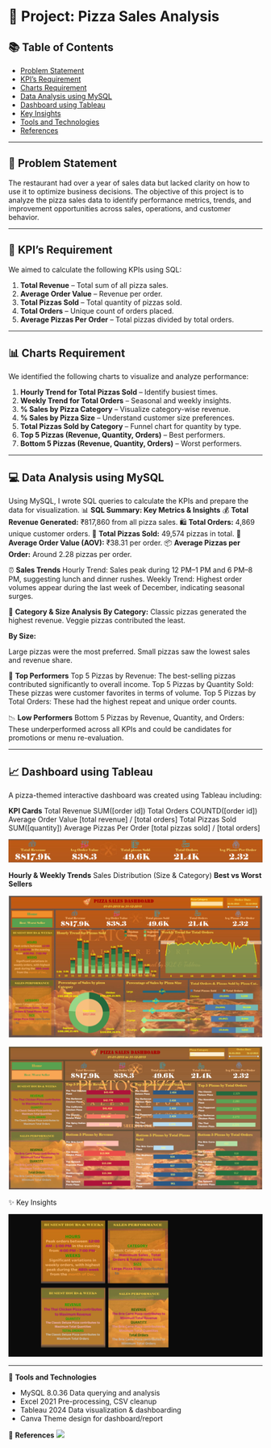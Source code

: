 
# 🍕 Project: Pizza Sales Analysis


## 📚 Table of Contents
- [Problem Statement](#problem-statement)
- [KPI’s Requirement](#kpis-requirement)
- [Charts Requirement](#charts-requirement)
- [Data Analysis using MySQL](#data-analysis-using-mysql)
- [Dashboard using Tableau](#dashboard-using-tableau)
- [Key Insights](#key-insights)
- [Tools and Technologies](#tools-and-technologies)
- [References](#references)

---

## 🧠 Problem Statement

The restaurant had over a year of sales data but lacked clarity on how to use it to optimize business decisions. The objective of this project is to analyze the pizza sales data to identify performance metrics, trends, and improvement opportunities across sales, operations, and customer behavior.

---

## 📌 KPI’s Requirement

We aimed to calculate the following KPIs using SQL:

1. **Total Revenue** – Total sum of all pizza sales.
2. **Average Order Value** – Revenue per order.
3. **Total Pizzas Sold** – Total quantity of pizzas sold.
4. **Total Orders** – Unique count of orders placed.
5. **Average Pizzas Per Order** – Total pizzas divided by total orders.

---

## 📊 Charts Requirement

We identified the following charts to visualize and analyze performance:

1. **Hourly Trend for Total Pizzas Sold** – Identify busiest times.
2. **Weekly Trend for Total Orders** – Seasonal and weekly insights.
3. **% Sales by Pizza Category** – Visualize category-wise revenue.
4. **% Sales by Pizza Size** – Understand customer size preferences.
5. **Total Pizzas Sold by Category** – Funnel chart for quantity by type.
6. **Top 5 Pizzas (Revenue, Quantity, Orders)** – Best performers.
7. **Bottom 5 Pizzas (Revenue, Quantity, Orders)** – Worst performers.

---

## 💻 Data Analysis using MySQL

Using MySQL, I wrote SQL queries to calculate the KPIs and prepare the data for visualization.
📊 **SQL Summary: Key Metrics & Insights**
💰 **Total Revenue Generated:** ₹817,860 from all pizza sales.
🛍️ **Total Orders:** 4,869 unique customer orders.
🍕 **Total Pizzas Sold:** 49,574 pizzas in total.
💸 **Average Order Value (AOV):** ₹38.31 per order.
📦 **Average Pizzas per Order:** Around 2.28 pizzas per order.

⏰ **Sales Trends**
Hourly Trend: Sales peak during 12 PM–1 PM and 6 PM–8 PM, suggesting lunch and dinner rushes.
Weekly Trend: Highest order volumes appear during the last week of December, indicating seasonal surges.

🧁 **Category & Size Analysis**
**By Category:**
Classic pizzas generated the highest revenue.
Veggie pizzas contributed the least.

**By Size:**

Large pizzas were the most preferred.
Small pizzas saw the lowest sales and revenue share.

🥇 **Top Performers**
Top 5 Pizzas by Revenue: The best-selling pizzas contributed significantly to overall income.
Top 5 Pizzas by Quantity Sold: These pizzas were customer favorites in terms of volume.
Top 5 Pizzas by Total Orders: These had the highest repeat and unique order counts.

📉 **Low Performers**
Bottom 5 Pizzas by Revenue, Quantity, and Orders:
These underperformed across all KPIs and could be candidates for promotions or menu re-evaluation.

---

## 📈 Dashboard using Tableau

A pizza-themed interactive dashboard was created using Tableau including:

**KPI Cards**
Total Revenue SUM([order id])
Total Orders COUNTD([order id])
Average Order Value [total revenue] / [total orders]
Total Pizzas Sold SUM([quantity])
Average Pizzas Per Order [total pizzas sold] / [total orders]

![](https://github.com/SREEJITA1904/PIZZA-SALES-ANALYSIS/raw/main/KPI's.png)

**Hourly & Weekly Trends**
Sales Distribution (Size & Category)
**Best vs Worst Sellers**

![](https://github.com/SREEJITA1904/PIZZA-SALES-ANALYSIS/raw/main/Slide1.PNG)

![](https://github.com/SREEJITA1904/PIZZA-SALES-ANALYSIS/raw/main/Slide2.PNG)

✨ Key Insights

![](https://github.com/SREEJITA1904/PIZZA-SALES-ANALYSIS/raw/main/Key%20Insights.png)

---
🧰 **Tools and Technologies**

- MySQL 8.0.36	Data querying and analysis
- Excel 2021	Pre-processing, CSV cleanup
- Tableau 2024	Data visualization & dashboarding
- Canva	Theme design for dashboard/report

🔗 **References**
![](https://www.youtube.com/@datatutorials1)



